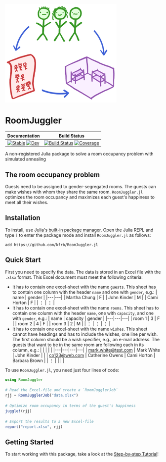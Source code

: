 <img src="docs/src/assets/logo.png" width="360" />

# RoomJuggler
|**Documentation**| **Build Status**|
|---|---|
| [![Stable](https://img.shields.io/badge/docs-stable-blue.svg)](https://kfrb.github.io/RoomJuggler.jl/stable/) [![Dev](https://img.shields.io/badge/docs-dev-blue.svg)](https://kfrb.github.io/RoomJuggler.jl/dev/) | [![Build Status](https://github.com/kfrb/RoomJuggler.jl/actions/workflows/CI.yml/badge.svg?branch=main)](https://github.com/kfrb/RoomJuggler.jl/actions/workflows/CI.yml?query=branch%3Amain) [![Coverage](https://codecov.io/gh/kfrb/RoomJuggler.jl/branch/main/graph/badge.svg)](https://codecov.io/gh/kfrb/RoomJuggler.jl) |

A non-registered Julia package to solve a room occupancy problem with simulated annealing

## The room occupancy problem
Guests need to be assigned to gender-segregated rooms. The guests can make wishes with whom they share the same room.
`RoomJuggler.jl` optimizes the room occupancy and maximizes each guest's happiness to meet all their wishes.

## Installation
To install, use [Julia's built-in package manager](https://docs.julialang.org/en/v1/stdlib/Pkg/). Open the Julia REPL and type `]` to enter the package mode and install `RoomJuggler.jl` as follows:
```shell
add https://github.com/kfrb/RoomJuggler.jl
```

## Quick Start
First you need to specify the data. The data is stored in an Excel file with the `.xlsx` format. This Excel document must meet the following criteria:
* It has to contain one excel-sheet with the name `guests`. This sheet has to contain one column with the header `name` and one with `gender`, e.g.: 
    | name | gender |
    |---|---|
    | Martha Chung | F |
    | John Kinder | M |
    | Cami Horton | F |
    | $\vdots$ | $\vdots$ |
* It has to contain one excel-sheet with the name `rooms`. This sheet has to contain one column with the header `name`, one with `capacity`, and one with `gender`, e.g.: 
    | name | capacity | gender |
    |---|---|---|
    | room 1 | 3 | F |
    | room 2 | 4 | F |
    | room 3 | 2 | M |
    | $\vdots$ | $\vdots$ | $\vdots$ |
* It has to contain one excel-sheet with the name `wishes`. This sheet cannot have headings and has to include the wishes, one line per wish. The first column should be a wish specifier, e.g., an e-mail address. The guests that want to be in the same room are following each in its column, e.g.:
    | | | | |
    |---|---|---|---|
    | mark.white@test.com | Mark White      | John Kinder | |
    | co123@web.com       | Catherine Owens | Cami Horton | Barbara Brown |
    | $\vdots$ | | | |

To use `RoomJuggler.jl`, you need just four lines of code:
```julia
using RoomJuggler

# Read the Excel-file and create a `RoomJugglerJob`
rjj = RoomJugglerJob("data.xlsx")

# Optimize room occupancy in terms of the guest's happiness
juggle!(rjj)

# Export the results to a new Excel-file
report("report.xlsx", rjj)
```

## Getting Started
To start working with this package, take a look at the [Step-by-step Tutorial](https://kfrb.github.io/RoomJuggler.jl/dev/step_by_step/)!